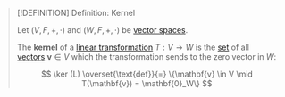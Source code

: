 >[!DEFINITION] Definition: Kernel
>
>Let $(V, F, +, \cdot)$ and $(W, F, +, \cdot)$ be [vector spaces](../Vector%20Spaces/Vector%20Space.md).
>
>The **kernel** of a [linear transformation](Linear%20Transformation.md) $T: V \to W$ is the [set](../../../Set%20Theory/Set.md) of all [vectors](../Vector%20Spaces/Vector.md) $\mathbf{v} \in V$ which the transformation sends to the zero vector in $W$:
>
>$$
>\ker (L) \overset{\text{def}}{=} \{\mathbf{v} \in V \mid T(\mathbf{v}) = \mathbf{0}_W\}
>$$
>
